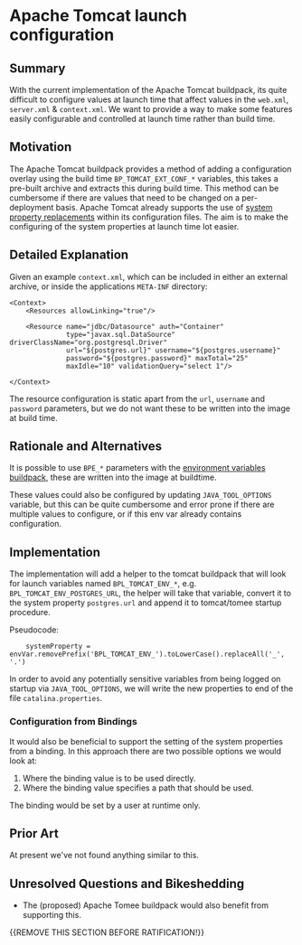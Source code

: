 # Apache Tomcat launch configuration

## Summary

With the current implementation of the Apache Tomcat buildpack, its quite difficult to configure values at launch time that affect values in the `web.xml`, `server.xml` & `context.xml`. We 
want to provide a way to make some features easily configurable and controlled at launch time rather than build time.

## Motivation

The Apache Tomcat buildpack provides a method of adding a configuration overlay using the build time `BP_TOMCAT_EXT_CONF_*` variables, this takes a pre-built archive
and extracts this during build time. This method can be cumbersome if there are values that need to be changed on a per-deployment basis.  Apache Tomcat already supports
the use of [system property replacements](https://tomcat.apache.org/tomcat-9.0-doc/config/systemprops.html#Property_replacements) within its configuration files.  The aim is to make
the configuring of the system properties at launch time lot easier.
 
## Detailed Explanation

Given an example `context.xml`, which can be included in either an external archive, or inside the applications `META-INF` directory:

```
<Context>
    <Resources allowLinking="true"/>

    <Resource name="jdbc/Datasource" auth="Container"
              type="javax.sql.DataSource" driverClassName="org.postgresql.Driver"
              url="${postgres.url}" username="${postgres.username}"
              password="${postgres.password}" maxTotal="25"
              maxIdle="10" validationQuery="select 1"/>

</Context>
```

The resource configuration is static apart from the `url`, `username` and `password` parameters, but we do not want these to be written into the image at build time.

## Rationale and Alternatives

It is possible to use `BPE_*` parameters with the [environment variables buildpack](https://github.com/paketo-buildpacks/environment-variables), these are written into the image at buildtime.

These values could also be configured by updating `JAVA_TOOL_OPTIONS` variable, but this can be quite cumbersome and error prone if there are multiple values to configure, or if this env var already
contains configuration.

## Implementation

The implementation will add a helper to the tomcat buildpack that will look for launch variables named `BPL_TOMCAT_ENV_*`, e.g. `BPL_TOMCAT_ENV_POSTGRES_URL`, the helper 
will take that variable, convert it to the system property `postgres.url` and append it to tomcat/tomee startup procedure.

Pseudocode:
```
	systemProperty = envVar.removePrefix('BPL_TOMCAT_ENV_').toLowerCase().replaceAll('_', '.')
```

In order to avoid any potentially sensitive variables from being logged on startup via `JAVA_TOOL_OPTIONS`, we will write the new properties to end of the file `catalina.properties`.

### Configuration from Bindings

It would also be beneficial to support the setting of the system properties from a binding.  In this approach there are two possible options we would look at:

1) Where the binding value is to be used directly.
2) Where the binding value specifies a path that should be used.

The binding would be set by a user at runtime only.
## Prior Art

At present we've not found anything similar to this.

## Unresolved Questions and Bikeshedding

* The (proposed) Apache Tomee buildpack would also benefit from supporting this.

{{REMOVE THIS SECTION BEFORE RATIFICATION!}}
